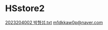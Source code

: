 # HSstore2
[2023204002 박형섭.txt](https://github.com/Park123HS/HSstore2/files/14959313/2023204002.txt)
m1dkkaw0p@naver.com
